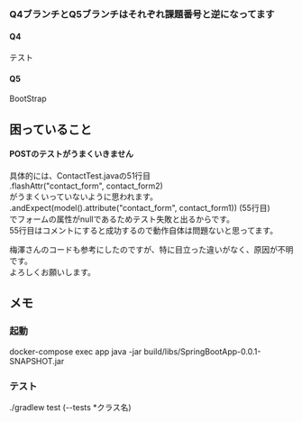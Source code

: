 ### Q4ブランチとQ5ブランチはそれぞれ課題番号と逆になってます  
#### Q4
テスト
#### Q5
BootStrap


## 困っていること
#### POSTのテストがうまくいきません
具体的には、ContactTest.javaの51行目  
.flashAttr("contact_form", contact_form2)  
がうまくいっていないように思われます。  
.andExpect(model().attribute("contact_form", contact_form1)) (55行目)  
でフォームの属性がnullであるためテスト失敗と出るからです。  
55行目はコメントにすると成功するので動作自体は問題ないと思ってます。 

  
梅澤さんのコードも参考にしたのですが、特に目立った違いがなく、原因が不明です。  
よろしくお願いします。

## メモ
### 起動
docker-compose exec app java -jar build/libs/SpringBootApp-0.0.1-SNAPSHOT.jar
### テスト
./gradlew test (--tests *クラス名)

